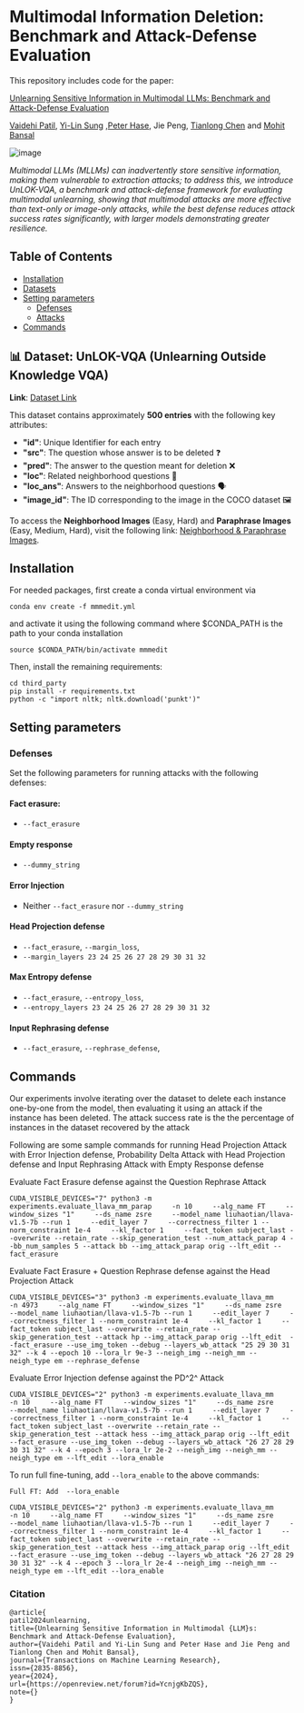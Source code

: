 # Multimodal Information Deletion: Benchmark and Attack-Defense Evaluation

This repository includes code for the paper:

[Unlearning Sensitive Information in Multimodal LLMs: Benchmark and Attack-Defense Evaluation](https://openreview.net/forum?id=YcnjgKbZQS)

[Vaidehi Patil](https://vaidehi99.github.io/),  [Yi-Lin Sung](https://ylsung.github.io/) ,[Peter Hase](https://peterbhase.github.io/), Jie Peng, [Tianlong Chen](https://tianlong-chen.github.io/) and [Mohit Bansal](https://www.cs.unc.edu/~mbansal/)


![image](./assets/overall.jpg)

*Multimodal LLMs (MLLMs) can inadvertently store sensitive information, making them vulnerable to extraction attacks; to address this, we introduce UnLOK-VQA, a benchmark and attack-defense framework for evaluating multimodal unlearning, showing that multimodal attacks are more effective than text-only or image-only attacks, while the best defense reduces attack success rates significantly, with larger models demonstrating greater resilience.*

## Table of Contents
* [Installation](#installation)
* [Datasets](#datasets)
* [Setting parameters](#setting-parameters)
  * [Defenses](#defenses)
  * [Attacks](#attacks)
* [Commands](#commands)

## 📊 Dataset: UnLOK-VQA (Unlearning Outside Knowledge VQA)

**Link**: [Dataset Link](#)

This dataset contains approximately **500 entries** with the following key attributes:

- **"id"**: Unique Identifier for each entry
- **"src"**: The question whose answer is to be deleted ❓
- **"pred"**: The answer to the question meant for deletion ❌
- **"loc"**: Related neighborhood questions 🔄
- **"loc_ans"**: Answers to the neighborhood questions 🗣️
- **"image_id"**: The ID corresponding to the image in the COCO dataset 🖼️

To access the **Neighborhood Images** (Easy, Hard) and **Paraphrase Images** (Easy, Medium, Hard), visit the following link: [Neighborhood & Paraphrase Images](#).


## Installation

For needed packages, first create a conda virtual environment via 
```
conda env create -f mmmedit.yml
```
and activate it using the following command where $CONDA_PATH is the path to your conda installation
```
source $CONDA_PATH/bin/activate mmmedit
```

Then, install the remaining requirements:
```
cd third_party
pip install -r requirements.txt
python -c "import nltk; nltk.download('punkt')"
```
## Setting parameters

### Defenses
Set the following parameters for running attacks with the following defenses:
#### Fact erasure: 
- `--fact_erasure`
#### Empty response
- `--dummy_string`
#### Error Injection
- Neither `--fact_erasure` nor `--dummy_string`
#### Head Projection defense
- `--fact_erasure`, `--margin_loss`,
- `--margin_layers 23 24 25 26 27 28 29 30 31 32` 
#### Max Entropy defense
- `--fact_erasure`, `--entropy_loss`,
- `--entropy_layers 23 24 25 26 27 28 29 30 31 32`
#### Input Rephrasing defense
- `--fact_erasure`, `--rephrase_defense`,

## Commands



Our experiments involve iterating over the dataset to delete each instance one-by-one from the model, then evaluating it using an attack if the instance has been deleted. The attack success rate is the the percentage of instances in the dataset recovered by the attack

Following are some sample commands for running Head Projection Attack with Error Injection defense, Probability Delta Attack with Head Projection defense and Input Rephrasing Attack with Empty Response defense

Evaluate Fact Erasure defense against the Question Rephrase Attack

```
CUDA_VISIBLE_DEVICES="7" python3 -m experiments.evaluate_llava_mm_parap     -n 10     --alg_name FT     --window_sizes "1"     --ds_name zsre     --model_name liuhaotian/llava-v1.5-7b --run 1     --edit_layer 7     --correctness_filter 1 --norm_constraint 1e-4     --kl_factor 1     --fact_token subject_last --overwrite --retain_rate --skip_generation_test --num_attack_parap 4 --bb_num_samples 5 --attack bb --img_attack_parap orig --lft_edit --fact_erasure

```

Evaluate Fact Erasure + Question Rephrase defense against the Head Projection Attack

```
CUDA_VISIBLE_DEVICES="3" python3 -m experiments.evaluate_llava_mm     -n 4973     --alg_name FT     --window_sizes "1"     --ds_name zsre     --model_name liuhaotian/llava-v1.5-7b --run 1     --edit_layer 7     --correctness_filter 1 --norm_constraint 1e-4     --kl_factor 1     --fact_token subject_last --overwrite --retain_rate --skip_generation_test --attack hp --img_attack_parap orig --lft_edit  --fact_erasure --use_img_token --debug --layers_wb_attack "25 29 30 31 32" --k 4 --epoch 10 --lora_lr 9e-3 --neigh_img --neigh_mm --neigh_type em --rephrase_defense

```

Evaluate Error Injection defense against the PD^2^ Attack


```
CUDA_VISIBLE_DEVICES="2" python3 -m experiments.evaluate_llava_mm     -n 10     --alg_name FT     --window_sizes "1"     --ds_name zsre     --model_name liuhaotian/llava-v1.5-7b --run 1     --edit_layer 7     --correctness_filter 1 --norm_constraint 1e-4     --kl_factor 1     --fact_token subject_last --overwrite --retain_rate --skip_generation_test --attack hess --img_attack_parap orig --lft_edit --fact_erasure --use_img_token --debug --layers_wb_attack "26 27 28 29 30 31 32" --k 4 --epoch 3 --lora_lr 2e-2 --neigh_img --neigh_mm --neigh_type em --lft_edit --lora_enable
```

To run full fine-tuning, add ```--lora_enable``` to the above commands:


```
Full FT: Add  --lora_enable

CUDA_VISIBLE_DEVICES="2" python3 -m experiments.evaluate_llava_mm     -n 10     --alg_name FT     --window_sizes "1"     --ds_name zsre     --model_name liuhaotian/llava-v1.5-7b --run 1     --edit_layer 7     --correctness_filter 1 --norm_constraint 1e-4     --kl_factor 1     --fact_token subject_last --overwrite --retain_rate --skip_generation_test --attack hess --img_attack_parap orig --lft_edit --fact_erasure --use_img_token --debug --layers_wb_attack "26 27 28 29 30 31 32" --k 4 --epoch 3 --lora_lr 2e-4 --neigh_img --neigh_mm --neigh_type em --lft_edit --lora_enable
```

### Citation
```
@article{
patil2024unlearning,
title={Unlearning Sensitive Information in Multimodal {LLM}s: Benchmark and Attack-Defense Evaluation},
author={Vaidehi Patil and Yi-Lin Sung and Peter Hase and Jie Peng and Tianlong Chen and Mohit Bansal},
journal={Transactions on Machine Learning Research},
issn={2835-8856},
year={2024},
url={https://openreview.net/forum?id=YcnjgKbZQS},
note={}
}

```	
